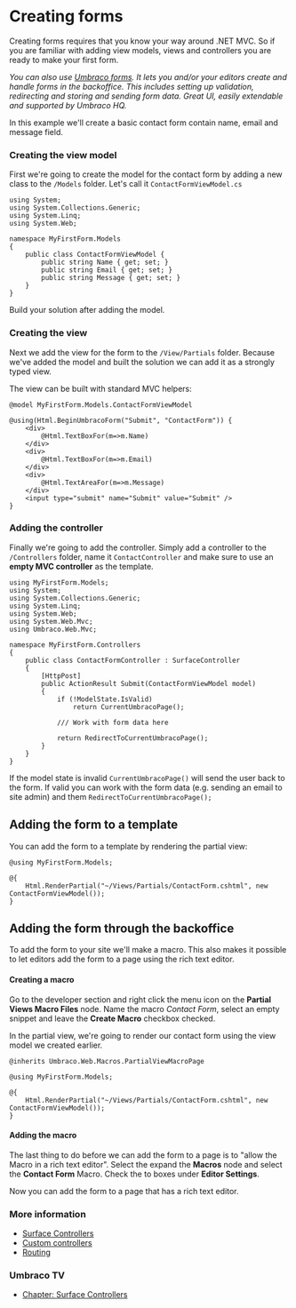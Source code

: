 # Creating forms
Creating forms requires that you know your way around .NET MVC. So if you are familiar with adding view models, views and controllers you are ready to make your first form.

*You can also use [Umbraco forms](https://umbraco.com/products/umbraco-forms/). It lets you and/or your editors create and handle forms in the backoffice. This includes setting up validation, redirecting and storing and sending form data. Great UI, easily extendable and supported by Umbraco HQ.*

In this example we'll create a basic contact form contain name, email and message field.

### Creating the view model
First we're going to create the model for the contact form by adding a new class to the `/Models` folder. Let's call it `ContactFormViewModel.cs`

    using System;
    using System.Collections.Generic;
    using System.Linq;
    using System.Web;

    namespace MyFirstForm.Models
    {
        public class ContactFormViewModel {
            public string Name { get; set; }
            public string Email { get; set; }
            public string Message { get; set; }
        }
    }

Build your solution after adding the model.

### Creating the view
Next we add the view for the form to the `/View/Partials` folder. Because we've added the model and built the solution we can add it as a strongly typed view.

The view can be built with standard MVC helpers:

    @model MyFirstForm.Models.ContactFormViewModel

    @using(Html.BeginUmbracoForm("Submit", "ContactForm")) {
        <div>
            @Html.TextBoxFor(m=>m.Name)
        </div>
        <div>
            @Html.TextBoxFor(m=>m.Email)
        </div>
        <div>
            @Html.TextAreaFor(m=>m.Message)
        </div>
        <input type="submit" name="Submit" value="Submit" />
    }

### Adding the controller
Finally we're going to add the controller. Simply add a controller to the `/Controllers` folder, name it `ContactController` and make sure to use an __empty MVC controller__ as the template.


    using MyFirstForm.Models;
    using System;
    using System.Collections.Generic;
    using System.Linq;
    using System.Web;
    using System.Web.Mvc;
    using Umbraco.Web.Mvc;

    namespace MyFirstForm.Controllers
    {
        public class ContactFormController : SurfaceController
        {
            [HttpPost]
            public ActionResult Submit(ContactFormViewModel model)
            {
                if (!ModelState.IsValid)
                    return CurrentUmbracoPage();

                /// Work with form data here

                return RedirectToCurrentUmbracoPage();
            }
        }
    }

If the model state is invalid `CurrentUmbracoPage()` will send the user back to the form. If valid you can work with the form data (e.g. sending an email to site admin) and them `RedirectToCurrentUmbracoPage();`

## Adding the form to a template
You can add the form to a template by rendering the partial view:

    @using MyFirstForm.Models;

    @{
        Html.RenderPartial("~/Views/Partials/ContactForm.cshtml", new ContactFormViewModel());
    }

## Adding the form through the backoffice
To add the form to your site we'll make a macro. This also makes it possible to let editors add the form to a page using the rich text editor.

#### Creating a macro
Go to the developer section and right click the menu icon on the __Partial Views Macro Files__ node. Name the macro *Contact Form*, select an empty snippet and leave the __Create Macro__ checkbox checked.

In the partial view, we're going to render our contact form using the view model we created earlier.

    @inherits Umbraco.Web.Macros.PartialViewMacroPage

    @using MyFirstForm.Models;

    @{
        Html.RenderPartial("~/Views/Partials/ContactForm.cshtml", new ContactFormViewModel());
    }


#### Adding the macro
The last thing to do before we can add the form to a page is to "allow the Macro in a rich text editor".
Select the expand the __Macros__ node and select the __Contact Form__ Macro. Check the to boxes under __Editor Settings__.

Now you can add the form to a page that has a rich text editor.

### More information
- [Surface Controllers](../../../Reference/Routing/surface-controllers.md)
- [Custom controllers](../../../Reference/Routing/custom-controllers.md)
- [Routing](../../../Reference/Routing/)

### Umbraco TV
- [Chapter: Surface Controllers](https://umbraco.tv/videos/umbraco-v7/developer/fundamentals/surface-controllers/)
